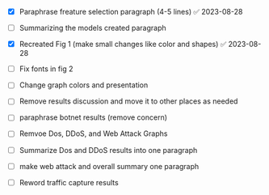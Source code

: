 
- [x] Paraphrase freature selection paragraph (4-5 lines) ✅ 2023-08-28

- [ ] Summarizing the models created paragraph

- [x] Recreated Fig 1 (make small changes like color and shapes) ✅ 2023-08-28

- [ ] Fix fonts in fig 2

- [ ] Change graph colors and presentation

- [ ] Remove results discussion and move it to other places as needed

- [ ] paraphrase botnet results (remove concern)

- [ ] Remvoe Dos, DDoS, and Web Attack Graphs

- [ ] Summarize Dos and DDoS results into one paragraph

- [ ] make web attack and overall summary one paragraph

- [ ] Reword traffic capture results

